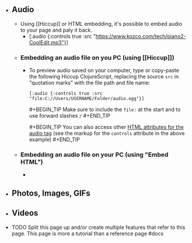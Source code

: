 - ## Audio
	- Using [[Hiccup]] or HTML embedding, it's possible to embed audio to your page and paly it back.
		- [:audio {:controls true :src "https://www.kozco.com/tech/piano2-CoolEdit.mp3"}]
	- ### Embedding an audio file on you PC (using [[Hiccup]])
		- To preview audio saved on your computer, type or copy-paste the following Hiccup ClojureScript, replacing the source `src` in "quotation marks" with the file path and file name:
		  ``` 
		  [:audio {:controls true :src "file:C://Users/USERNAME/Folder/audio.ogg"}]
		  ```
		  #+BEGIN_TIP
		  Make sure to include the `file:` at the start and to use forward slashes `/`
		  #+END_TIP
		  
		  #+BEGIN_TIP
		  You can also access other [HTML attributes for the audio tag](https://developer.mozilla.org/en-US/docs/Web/HTML/Element/audio) (see the markup for the `controls` attribute in the above example) 
		  #+END_TIP
	- ### Embedding an audio file on your PC (using "Embed HTML")
		-
- ## Photos, Images, GIFs
- ## Videos
- TODO Split this page up and/or create multiple features that refer to this page. This page is more a tutorial than a reference page #docs